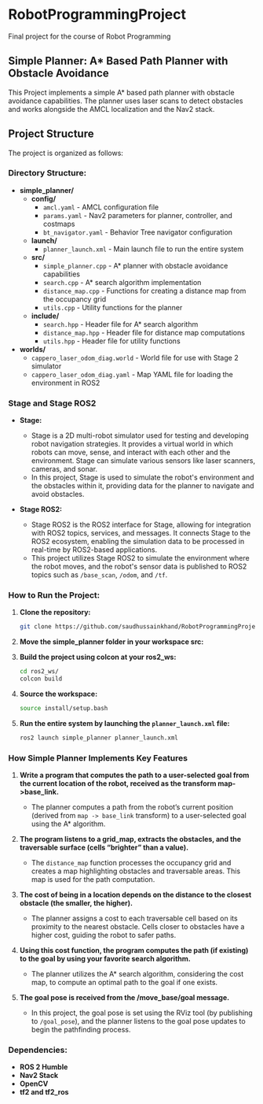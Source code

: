 # RobotProgrammingProject

Final project for the course of Robot Programming

## Simple Planner: A* Based Path Planner with Obstacle Avoidance

This Project implements a simple A* based path planner with obstacle avoidance capabilities. The planner uses laser scans to detect obstacles and works alongside the AMCL localization and the Nav2 stack.

## Project Structure

The project is organized as follows:

### Directory Structure:

- **simple_planner/**
  - **config/**
    - `amcl.yaml` - AMCL configuration file
    - `params.yaml` - Nav2 parameters for planner, controller, and costmaps
    - `bt_navigator.yaml` - Behavior Tree navigator configuration
  - **launch/**
    - `planner_launch.xml` - Main launch file to run the entire system
  - **src/**
    - `simple_planner.cpp` - A* planner with obstacle avoidance capabilities
    - `search.cpp` - A* search algorithm implementation
    - `distance_map.cpp` - Functions for creating a distance map from the occupancy grid
    - `utils.cpp` - Utility functions for the planner
  - **include/**
    - `search.hpp` - Header file for A* search algorithm
    - `distance_map.hpp` - Header file for distance map computations
    - `utils.hpp` - Header file for utility functions
- **worlds/**
    - `cappero_laser_odom_diag.world` - World file for use with Stage 2 simulator
    - `cappero_laser_odom_diag.yaml` - Map YAML file for loading the environment in ROS2

### Stage and Stage ROS2

- **Stage:**
    - Stage is a 2D multi-robot simulator used for testing and developing robot navigation strategies. It provides a virtual world in which robots can move, sense, and interact with each other and the environment. Stage can simulate various sensors like laser scanners, cameras, and sonar.
    - In this project, Stage is used to simulate the robot's environment and the obstacles within it, providing data for the planner to navigate and avoid obstacles.

- **Stage ROS2:**
    - Stage ROS2 is the ROS2 interface for Stage, allowing for integration with ROS2 topics, services, and messages. It connects Stage to the ROS2 ecosystem, enabling the simulation data to be processed in real-time by ROS2-based applications.
    - This project utilizes Stage ROS2 to simulate the environment where the robot moves, and the robot's sensor data is published to ROS2 topics such as `/base_scan`, `/odom`, and `/tf`.


### How to Run the Project:

1. **Clone the repository:**
    ```bash
    git clone https://github.com/saudhussainkhand/RobotProgrammingProject.git
    ```
2. **Move the simple_planner folder in your workspace src:**
3. **Build the project using colcon at your ros2_ws:**
    ```bash
    cd ros2_ws/
    colcon build
    ```

4. **Source the workspace:**
    ```bash
    source install/setup.bash
    ```

5. **Run the entire system by launching the `planner_launch.xml` file:**
    ```bash
    ros2 launch simple_planner planner_launch.xml
    ```

### How Simple Planner Implements Key Features

1. **Write a program that computes the path to a user-selected goal from the current location of the robot, received as the transform map->base_link.**
   - The planner computes a path from the robot’s current position (derived from `map -> base_link` transform) to a user-selected goal using the A* algorithm.

2. **The program listens to a grid_map, extracts the obstacles, and the traversable surface (cells “brighter” than a value).**
   - The `distance_map` function processes the occupancy grid and creates a map highlighting obstacles and traversable areas. This map is used for the path computation.

3. **The cost of being in a location depends on the distance to the closest obstacle (the smaller, the higher).**
   - The planner assigns a cost to each traversable cell based on its proximity to the nearest obstacle. Cells closer to obstacles have a higher cost, guiding the robot to safer paths.

4. **Using this cost function, the program computes the path (if existing) to the goal by using your favorite search algorithm.**
   - The planner utilizes the A* search algorithm, considering the cost map, to compute an optimal path to the goal if one exists.

5. **The goal pose is received from the /move_base/goal message.**
   - In this project, the goal pose is set using the RViz tool (by publishing to `/goal_pose`), and the planner listens to the goal pose updates to begin the pathfinding process.


### Dependencies:
- **ROS 2 Humble**
- **Nav2 Stack**
- **OpenCV**
- **tf2 and tf2_ros**

